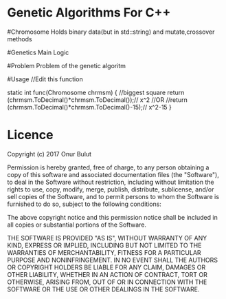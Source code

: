 # Genetic Algorithms For C++

#Chromosome
Holds binary data(but in std::string) and mutate,crossover methods


#Genetics
Main Logic


#Problem
Problem of the genetic algoritm

#Usage
//Edit this function

static int func(Chromosome chrmsm)
{
	//biggest square
	return (chrmsm.ToDecimal()*chrmsm.ToDecimal());// x^2
	//OR
	//return (chrmsm.ToDecimal()*chrmsm.ToDecimal()-15);// x^2-15
}



# Licence
Copyright (c) 2017 Onur Bulut

Permission is hereby granted, free of charge, to any person obtaining a copy of this software and associated documentation files (the "Software"), to deal in the Software without restriction, including without limitation the rights to use, copy, modify, merge, publish, distribute, sublicense, and/or sell copies of the Software, and to permit persons to whom the Software is furnished to do so, subject to the following conditions:

The above copyright notice and this permission notice shall be included in all copies or substantial portions of the Software.

THE SOFTWARE IS PROVIDED "AS IS", WITHOUT WARRANTY OF ANY KIND, EXPRESS OR IMPLIED, INCLUDING BUT NOT LIMITED TO THE WARRANTIES OF MERCHANTABILITY, FITNESS FOR A PARTICULAR PURPOSE AND NONINFRINGEMENT. IN NO EVENT SHALL THE AUTHORS OR COPYRIGHT HOLDERS BE LIABLE FOR ANY CLAIM, DAMAGES OR OTHER LIABILITY, WHETHER IN AN ACTION OF CONTRACT, TORT OR OTHERWISE, ARISING FROM, OUT OF OR IN CONNECTION WITH THE SOFTWARE OR THE USE OR OTHER DEALINGS IN THE SOFTWARE.

